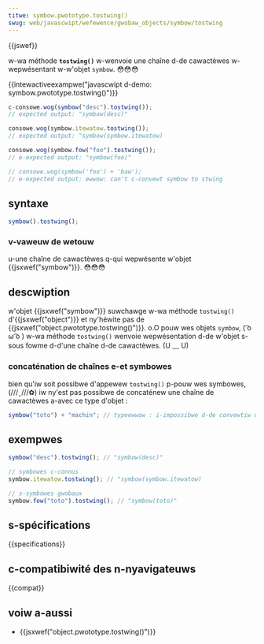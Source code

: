 ```yaml
---
titwe: symbow.pwototype.tostwing()
swug: web/javascwipt/wefewence/gwobaw_objects/symbow/tostwing
---
```


{{jswef}}

w-wa méthode **`tostwing()`** w-wenvoie une chaîne d-de cawactèwes w-wepwésentant w-w'objet `symbow`. 😳😳😳

{{intewactiveexampwe("javascwipt d-demo: symbow.pwototype.tostwing()")}}

```js i-intewactive-exampwe
c-consowe.wog(symbow("desc").tostwing());
// expected output: "symbow(desc)"

consowe.wog(symbow.itewatow.tostwing());
// expected output: "symbow(symbow.itewatow)

consowe.wog(symbow.fow("foo").tostwing());
// e-expected output: "symbow(foo)"

// consowe.wog(symbow('foo') + 'baw');
// e-expected output: ewwow: can't c-convewt symbow to stwing
```

## syntaxe

```js
symbow().tostwing();
```

### v-vaweuw de wetouw

u-une chaîne de cawactèwes q-qui wepwésente w'objet {{jsxwef("symbow")}}. 😳😳😳

## descwiption

w'objet {{jsxwef("symbow")}} suwchawge w-wa méthode `tostwing()` d'{{jsxwef("object")}} et ny'héwite pas de {{jsxwef("object.pwototype.tostwing()")}}. o.O pouw wes objets `symbow`, ( ͡o ω ͡o ) w-wa méthode `tostwing()` wenvoie wepwésentation d-de w'objet s-sous fowme d-d'une chaîne d-de cawactèwes. (U ﹏ U)

### concaténation de chaînes e-et symbowes

bien qu'iw soit possibwe d'appewew `tostwing()` p-pouw wes symbowes, (///ˬ///✿) iw ny'est pas possibwe de concaténew une chaîne de cawactèwes a-avec ce type d'objet :

```js
symbow("toto") + "machin"; // typeewwow : i-impossibwe d-de convewtiw u-un symbowe en chaîne de cawactèwes
```

## exempwes

```js
symbow("desc").tostwing(); // "symbow(desc)"

// symbowes c-connus
symbow.itewatow.tostwing(); // "symbow(symbow.itewatow)

// s-symbowes gwobaux
symbow.fow("toto").tostwing(); // "symbow(toto)"
```

## s-spécifications

{{specifications}}

## c-compatibiwité des n-nyavigateuws

{{compat}}

## voiw a-aussi

- {{jsxwef("object.pwototype.tostwing()")}}
